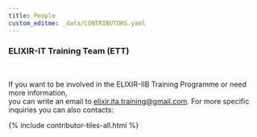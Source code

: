 ```yaml
---
title: People
custom_editme: _data/CONTRIBUTORS.yaml
---
```

### ELIXIR-IT Training Team (ETT)
<br>

If you want to be involved in the ELIXIR-IIB Training Programme or need more information,<br>
you can write an email to [elixir.ita.training@gmail.com](mailto:elixir.ita.training@gmail.com). For more specific inquiries you can also contacts:

{% include contributor-tiles-all.html %}
